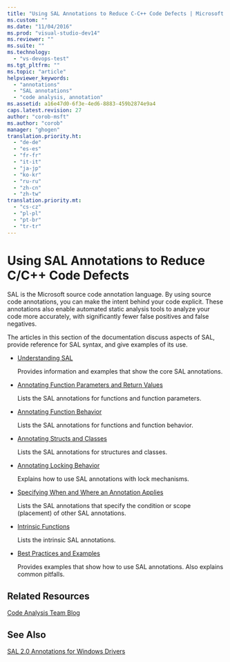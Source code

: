 ```yaml
---
title: "Using SAL Annotations to Reduce C-C++ Code Defects | Microsoft Docs"
ms.custom: ""
ms.date: "11/04/2016"
ms.prod: "visual-studio-dev14"
ms.reviewer: ""
ms.suite: ""
ms.technology: 
  - "vs-devops-test"
ms.tgt_pltfrm: ""
ms.topic: "article"
helpviewer_keywords: 
  - "annotations"
  - "SAL annotations"
  - "code analysis, annotation"
ms.assetid: a16e47d0-6f3e-4ed6-8883-459b2874e9a4
caps.latest.revision: 27
author: "corob-msft"
ms.author: "corob"
manager: "ghogen"
translation.priority.ht: 
  - "de-de"
  - "es-es"
  - "fr-fr"
  - "it-it"
  - "ja-jp"
  - "ko-kr"
  - "ru-ru"
  - "zh-cn"
  - "zh-tw"
translation.priority.mt: 
  - "cs-cz"
  - "pl-pl"
  - "pt-br"
  - "tr-tr"
---
```

# Using SAL Annotations to Reduce C/C++ Code Defects
SAL is the Microsoft source code annotation language. By using source code annotations, you can make the intent behind your code explicit. These annotations also enable automated static analysis tools to analyze your code more accurately, with significantly fewer false positives and false negatives.  
  
 The articles in this section of the documentation discuss aspects of SAL, provide reference for SAL syntax, and give examples of its use.  
  
-   [Understanding SAL](../code-quality/understanding-sal.md)  
  
     Provides information and examples that show the core SAL annotations.  
  
-   [Annotating Function Parameters and Return Values](../code-quality/annotating-function-parameters-and-return-values.md)  
  
     Lists the SAL annotations for functions and function parameters.  
  
-   [Annotating Function Behavior](../code-quality/annotating-function-behavior.md)  
  
     Lists the SAL annotations for functions and function behavior.  
  
-   [Annotating Structs and Classes](../code-quality/annotating-structs-and-classes.md)  
  
     Lists the SAL annotations for structures and classes.  
  
-   [Annotating Locking Behavior](../code-quality/annotating-locking-behavior.md)  
  
     Explains how to use SAL annotations with lock mechanisms.  
  
-   [Specifying When and Where an Annotation Applies](../code-quality/specifying-when-and-where-an-annotation-applies.md)  
  
     Lists the SAL annotations that specify the condition or scope (placement) of other SAL annotations.  
  
-   [Intrinsic Functions](../code-quality/intrinsic-functions.md)  
  
     Lists the intrinsic SAL annotations.  
  
-   [Best Practices and Examples](../code-quality/best-practices-and-examples-sal.md)  
  
     Provides examples that show how to use SAL annotations. Also explains common pitfalls.  
  
## Related Resources  
 [Code Analysis Team Blog](http://go.microsoft.com/fwlink/?LinkId=251197)  
  
## See Also  
 [SAL 2.0 Annotations for Windows Drivers](http://go.microsoft.com/fwlink/?LinkId=250979)
